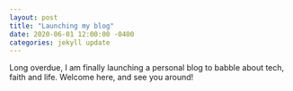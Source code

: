 ```yaml
---
layout: post
title: "Launching my blog"
date: 2020-06-01 12:00:00 -0400
categories: jekyll update
---
```


Long overdue, I am finally launching a personal blog to babble about tech, faith and life.
Welcome here, and see you around!
